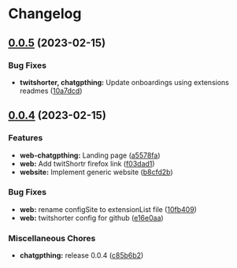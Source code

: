 # Changelog

## [0.0.5](https://github.com/kant01ne/browser-extensions/compare/web-v0.0.4...web-v0.0.5) (2023-02-15)


### Bug Fixes

* **twitshorter, chatgpthing:** Update onboardings using extensions readmes ([10a7dcd](https://github.com/kant01ne/browser-extensions/commit/10a7dcd6908cd95c02a3ba69cb38d97e88ca0541))

## [0.0.4](https://github.com/kant01ne/browser-extensions/compare/web-v0.0.1...web-v0.0.4) (2023-02-15)


### Features

* **web-chatgpthing:** Landing page ([a5578fa](https://github.com/kant01ne/browser-extensions/commit/a5578fa3853454770ec7501e5599b01e2f1e4c48))
* **web:** Add twitShortr firefox link ([f03dad1](https://github.com/kant01ne/browser-extensions/commit/f03dad16a395d10b2e997340bca47ea2a9af6244))
* **website:** Implement generic website ([b8cfd2b](https://github.com/kant01ne/browser-extensions/commit/b8cfd2bb57e46c7679a48f71ff107159f526671e))


### Bug Fixes

* **web:** rename configSite to extensionList file ([10fb409](https://github.com/kant01ne/browser-extensions/commit/10fb409823b1d973b6258c8305cd44c9a85ddc84))
* **web:** twitshorter config for github ([e16e0aa](https://github.com/kant01ne/browser-extensions/commit/e16e0aa7e315a507ccdc8685dd86b42efbfe70dc))


### Miscellaneous Chores

* **chatgpthing:** release 0.0.4 ([c85b6b2](https://github.com/kant01ne/browser-extensions/commit/c85b6b2c474cc8c45abed80ee50fc3045f956dcd))
